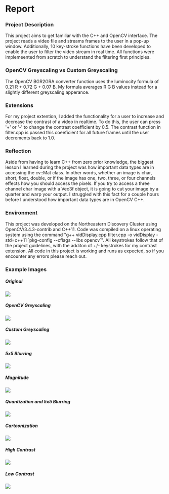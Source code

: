 # Report

### Project Description
This project aims to get familiar with the C++ and OpenCV interface. The project reads a video file and streams frames to the user in a pop-up window. Additionally, 10 key-stroke functions have been developed to enable the user to filter the video stream in real time. All functions were implemeented from scratch to understand the filtering first principles. 

### OpenCV Greyscaling vs Custom Greyscaling
The OpenCV BGR2GRA converter function uses the luminocity formula of 0.21 R + 0.72 G + 0.07 B. My formula averages R G B values instead for a slightly different greyscaling apperance.

### Extensions
For my project extention, I added the functionality for a user to increase and decrease the contrast of a video in realtime. To do this, the user can press '+' or '-' to change the contrast coefficient by 0.5. The contrast function in filter.cpp is passed this coeeficient for all future frames until the user decrements back to 1.0. 

### Reflection
Aside from having to learn C++ from zero prior knowledge, the biggest lesson I learned during the project was how important data types are in accessing the cv::Mat class. In other words, whether an image is char, short, float, double, or if the image has one, two, three, or four channels effects how you should access the pixels. If you try to access a three channel char image with a Vec3f object, it is going to cut your image by a quarter and warp your output. I struggled with this fact for a couple hours before I understood how important data types are in OpenCV C++.

### Environment 
This project was developed on the Northeastern Discovery Cluster using OpenCV/3.4.3-contrib and C++11. Code was compiled on a linux operating system using the command \"g++ vidDisplay.cpp filter.cpp -o vidDisplay -std=c++11 \`pkg-config --cflags --libs opencv\`\". All keystrokes follow that of the project guidelines, with the additon of +/- keystrokes for my contrast extension. All code in this project is working and runs as expected, so if you encounter any errors please reach out.

### Example Images
##### Original
![](https://github.com/garrett-partenza-us/computer-vision/blob/main/ex1/photos/Original.png)

##### OpenCV Greyscaling
![](https://github.com/garrett-partenza-us/computer-vision/blob/main/ex1/photos/OpenCVGreyscale.png)

##### Custom Greyscaling
![](https://github.com/garrett-partenza-us/computer-vision/blob/main/ex1/photos/CustomGreyscale.png)

##### 5x5 Blurring 
![](https://github.com/garrett-partenza-us/computer-vision/blob/main/ex1/photos/5x5Blur.png)

##### Magnitude 
![](https://github.com/garrett-partenza-us/computer-vision/blob/main/ex1/photos/Magnitude.png)

##### Quantization and 5x5 Blurring
![](https://github.com/garrett-partenza-us/computer-vision/blob/main/ex1/photos/BlurQuantize.png)

##### Cartoonization
![](https://github.com/garrett-partenza-us/computer-vision/blob/main/ex1/photos/Cartoon.png)

##### High Contrast
![](https://github.com/garrett-partenza-us/computer-vision/blob/main/ex1/photos/HighContrast.png)

##### Low Contrast
![](https://github.com/garrett-partenza-us/computer-vision/blob/main/ex1/photos/LowContrast.png)
